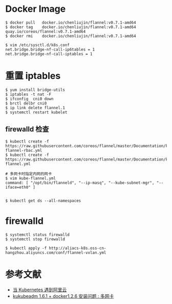# Docker Image
```
$ docker pull 	docker.io/chenliujin/flannel:v0.7.1-amd64
$ docker tag 	docker.io/chenliujin/flannel:v0.7.1-amd64  quay.io/coreos/flannel:v0.7.1-amd64
$ docker rmi 	docker.io/chenliujin/flannel:v0.7.1-amd64
```

```
$ vim /etc/sysctl.d/k8s.conf
net.bridge.bridge-nf-call-ip6tables = 1
net.bridge.bridge-nf-call-iptables = 1
```

# 重置 iptables 
```
$ yum install bridge-utils
$ iptables -t nat -F
$ ifconfig  cni0 down
$ brctl delbr cni0
$ ip link delete flannel.1
$ systemctl restart kubelet
```

## firewalld 检查




```
$ kubectl create -f https://raw.githubusercontent.com/coreos/flannel/master/Documentation/kube-flannel-rbac.yml
$ kubectl create -f https://raw.githubusercontent.com/coreos/flannel/master/Documentation/kube-flannel.yml

# 多网卡时指定内网的网卡
$ vim kube-flannel.yml 
command: [ "/opt/bin/flanneld", "--ip-masq", "--kube-subnet-mgr", "--iface=eth0" ]


$ kubectl get ds --all-namespaces
```




# firewalld
```
$ systemctl status firewalld
$ systemctl stop firewalld
```


```
$ kubectl apply -f http://aliacs-k8s.oss-cn-hangzhou.aliyuncs.com/conf/flannel-vxlan.yml
```


# 参考文献
- [当 Kubernetes 遇到阿里云](https://yq.aliyun.com/articles/68921#)
- [kukubeadm 1.6.1 + docker1.2.6 安装问题 : 多网卡](http://www.cnblogs.com/fengjian2016/p/6689212.html?utm_source=itdadao&utm_medium=referral)
